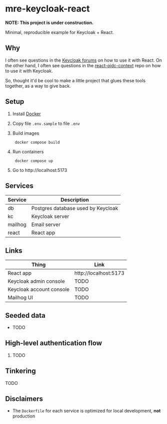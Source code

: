 # mre-keycloak-react

**NOTE: This project is under construction.**

Minimal, reproducible example for Keycloak + React.

## Why

I often see questions in the [Keycloak forums](https://keycloak.discourse.group) on how to use it with React. On the other hand, I often see questions in the [react-oidc-context](https://github.com/authts/react-oidc-context) repo on how to use it with Keycloak.

So, thought it'd be cool to make a little project that glues these tools together, as a way to give back.

## Setup

1. Install [Docker](https://docs.docker.com/get-docker/)
1. Copy file `.env.sample` to file `.env`
1. Build images

        docker compose build

1. Run containers

        docker compose up

1. Go to http://localhost:5173

## Services

| Service | Description                        |
| ------- | ---------------------------------- |
| db      | Postgres database used by Keycloak |
| kc      | Keycloak server                    |
| mailhog | Email server                       |
| react   | React app                          |

## Links

| Thing                    | Link                  |
| ------------------------ | --------------------- |
| React app                | http://localhost:5173 |
| Keycloak admin console   | TODO                  |
| Keycloak account console | TODO                  |
| Mailhog UI               | TODO                  |

## Seeded data

- TODO

## High-level authentication flow

1. TODO

## Tinkering

TODO

## Disclaimers

- The `Dockerfile` for each service is optimized for local development, **not** production
